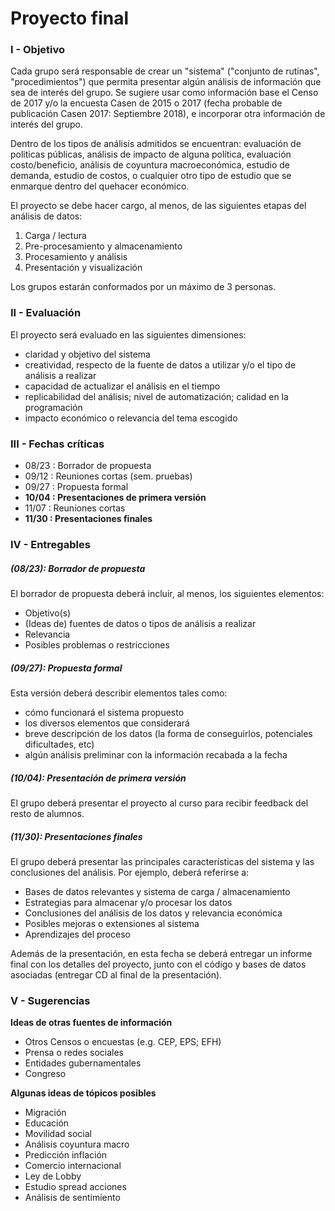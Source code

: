 # Proyecto final

### I - Objetivo

Cada grupo será responsable de crear un "sistema" ("conjunto de rutinas", "procedimientos") que permita presentar algún análisis de información que sea de interés del grupo. Se sugiere usar como información base el Censo de 2017 y/o la encuesta Casen de 2015 o 2017 (fecha probable de publicación Casen 2017: Septiembre 2018), e incorporar otra información de interés del grupo. 

Dentro de los tipos de análisis admitidos se encuentran: evaluación de politicas públicas, análisis de impacto de alguna política, evaluación costo/beneficio, análisis de coyuntura macroeconómica, estudio de demanda, estudio de costos, o cualquier otro tipo de estudio que se enmarque dentro del quehacer económico.

El proyecto se debe hacer cargo, al menos, de las siguientes etapas del análisis de datos: 
1. Carga / lectura
1. Pre-procesamiento y almacenamiento
1. Procesamiento y análisis
1. Presentación y visualización

Los grupos estarán conformados por un máximo de 3 personas. 

### II - Evaluación

El proyecto será evaluado en las siguientes dimensiones:
- claridad y objetivo del sistema
- creatividad, respecto de la fuente de datos a utilizar y/o el tipo de análisis a realizar
- capacidad de actualizar el análisis en el tiempo
- replicabilidad del análisis; nivel de automatización; calidad en la programación
- impacto económico o relevancia del tema escogido

### III - Fechas críticas

- 08/23 : Borrador de propuesta
- 09/12 : Reuniones cortas (sem. pruebas)
- 09/27 : Propuesta formal
- **10/04 : Presentaciones de primera versión**
- 11/07 : Reuniones cortas
- **11/30 : Presentaciones finales**

### IV - Entregables

##### (08/23): Borrador de propuesta

El borrador de propuesta deberá incluir, al menos, los siguientes elementos:

- Objetivo(s)
- (Ideas de) fuentes de datos o tipos de análisis a realizar
- Relevancia
- Posibles problemas o restricciones

##### (09/27): Propuesta formal

Esta versión deberá describir elementos tales como:

- cómo funcionará el sistema propuesto
- los diversos elementos que considerará
- breve descripción de los datos (la forma de conseguirlos, potenciales dificultades, etc)
- algún análisis preliminar con la información recabada a la fecha

##### (10/04): Presentación de primera versión

El grupo deberá presentar el proyecto al curso para recibir feedback del resto de alumnos.

##### (11/30): Presentaciones finales

El grupo deberá presentar las principales características del sistema y las conclusiones del análisis. Por ejemplo, deberá referirse a:
- Bases de datos relevantes y sistema de carga / almacenamiento
- Estrategias para almacenar y/o procesar los datos
- Conclusiones del análisis de los datos y relevancia económica
- Posibles mejoras o extensiones al sistema
- Aprendizajes del proceso

Además de la presentación, en esta fecha se deberá entregar un informe final con los detalles del proyecto, junto con el código y bases de datos asociadas (entregar CD al final de la presentación).

### V - Sugerencias

**Ideas de otras fuentes de información**

- Otros Censos o encuestas (e.g. CEP, EPS; EFH)
- Prensa o redes sociales
- Entidades gubernamentales
- Congreso

**Algunas ideas de tópicos posibles**

- Migración
- Educación
- Movilidad social
- Análisis coyuntura macro
- Predicción inflación
- Comercio internacional
- Ley de Lobby
- Estudio spread acciones
- Análisis de sentimiento
